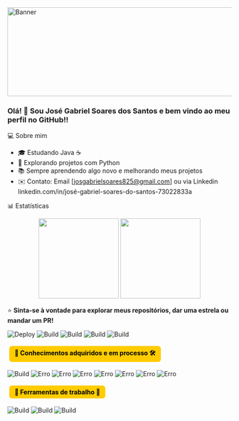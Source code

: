 <img src="https://external-preview.redd.it/Ja5R_a1FoMdmnoNp7zsq2dMpOAe9O9Hl_yUB4NKQ42k.jpg?auto=webp&s=de349b739d26a59c32f5ae5539f16c9e9c05bd29" alt=Banner width="800" height="200"/>

### Olá! 👋 Sou José Gabriel Soares dos Santos e bem vindo ao meu perfil no GitHub!!

💻 Sobre mim
- 🎓 Estudando Java ☕
- 🚀 Explorando projetos com Python 
- 📚 Sempre aprendendo algo novo e melhorando meus projetos
- ✉️ Contato: Email [josgabrielsoares825@gmail.com] ou via Linkedin linkedin.com/in/josé-gabriel-soares-do-santos-73022833a

📊 Estatísticas
<div align="center">
  <img height="180em" src="https://github-readme-stats.vercel.app/api?username=Jose&show_icons=true&theme=tokyonight" />
  <img height="180em" src="https://github-readme-stats.vercel.app/api/top-langs/?username=Jose&layout=compact&theme=tokyonight" />
</div>

⭐️ **Sinta-se à vontade para explorar meus repositórios, dar uma estrela ou mandar um PR!**

![Deploy](https://img.shields.io/badge/Dev-JoseGabriel-yellow)
![Build](https://img.shields.io/badge/SO-ZorinOS-blue)
![Build](https://img.shields.io/badge/Linux-purple)
![Build](https://img.shields.io/badge/Ubuntu-orange)
![Build](https://img.shields.io/badge/Windows-blue)

<span style="display:inline-block; background-color:#ffcc00; color:#000; padding:6px 12px; margin:4px; border-radius:6px; font-weight:bold;">
  🧩 Conhecimentos adquiridos e em processo 🛠
</span>

![Build](https://img.shields.io/badge/Python-brightgreen)
![Erro](https://img.shields.io/badge/Learning-Java-red)
![Erro](https://img.shields.io/badge/Learning-Javascript-red)
![Erro](https://img.shields.io/badge/Learning-HTML/CSS-red)
![Erro](https://img.shields.io/badge/Learning-PHP-red)
![Erro](https://img.shields.io/badge/Learning-Csharp-red)
![Erro](https://img.shields.io/badge/Learning-Springboot-red)
![Erro](https://img.shields.io/badge/Learning-Docker-red)

<span style="display:inline-block; background-color:#ffcc00; color:#000; padding:6px 12px; margin:4px; border-radius:6px; font-weight:bold;">
 🦺 Ferramentas de trabalho 🧤
</span>

  ![Build](https://img.shields.io/badge/VsCode-blue)
  ![Build](https://img.shields.io/badge/Pycharm-brightgreen)
  ![Build](https://img.shields.io/badge/Eclipse-orange)
